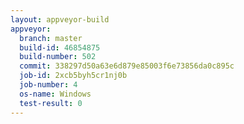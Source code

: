 ```yaml
---
layout: appveyor-build
appveyor:
  branch: master
  build-id: 46854875
  build-number: 502
  commit: 338297d50a63e6d879e85003f6e73856da0c895c
  job-id: 2xcb5byh5cr1nj0b
  job-number: 4
  os-name: Windows
  test-result: 0
---
```


